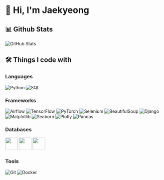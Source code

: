 # 👋 Hi, I'm Jaekyeong 

## 📊 Github Stats
![GitHub Stats](https://github-readme-stats.vercel.app/api?username=Pepi10&show_icons=true&theme=radical)

## 🛠️ Things I code with

### Languages
![Python](https://img.shields.io/badge/-Python-3776AB?style=flat-square&logo=Python&logoColor=white)
![SQL](https://img.shields.io/badge/-SQL-4479A1?style=flat-square&logo=MySQL&logoColor=white)

### Frameworks
![Airflow](https://img.shields.io/badge/-Airflow-017CEE?style=flat-square&logo=Apache%20Airflow&logoColor=white)
![TensorFlow](https://img.shields.io/badge/-TensorFlow-FF6F00?style=flat-square&logo=TensorFlow&logoColor=white)
![PyTorch](https://img.shields.io/badge/-PyTorch-EE4C2C?style=flat-square&logo=PyTorch&logoColor=white)
![Selenium](https://img.shields.io/badge/-Selenium-43B02A?style=flat-square&logo=Selenium&logoColor=white)
![BeautifulSoup](https://img.shields.io/badge/-BeautifulSoup-181717?style=flat-square&logo=BeautifulSoup&logoColor=white)
![Django](https://img.shields.io/badge/-Django-092E20?style=flat-square&logo=Django&logoColor=white)
![Matplotlib](https://img.shields.io/badge/-Matplotlib-11557C?style=flat-square&logo=Matplotlib&logoColor=white)
![Seaborn](https://img.shields.io/badge/-Seaborn-4E4E4E?style=flat-square&logo=Seaborn&logoColor=white)
![Plotly](https://img.shields.io/badge/-Plotly-3F4F75?style=flat-square&logo=Plotly&logoColor=white)
![Pandas](https://img.shields.io/badge/-Pandas-150458?style=flat-square&logo=Pandas&logoColor=white)

### Databases
<img src="https://cdn.jsdelivr.net/gh/devicons/devicon/icons/postgresql/postgresql-original.svg" width="40" height="40"/>   <img src="https://cdn.jsdelivr.net/gh/devicons/devicon/icons/mysql/mysql-original.svg" width="40" height="40"/>   <img src="https://cdn.jsdelivr.net/gh/devicons/devicon/icons/redis/redis-original.svg" width="40" height="40"/>

### Tools
![Git](https://img.shields.io/badge/-Git-F05032?style=flat-square&logo=Git&logoColor=white)
![Docker](https://img.shields.io/badge/-Docker-2496ED?style=flat-square&logo=Docker&logoColor=white)




<!--
**Pepi10/Pepi10** is a ✨ _special_ ✨ repository because its `README.md` (this file) appears on your GitHub profile.

Here are some ideas to get you started:

- 🔭 I’m currently working on ...
- 🌱 I’m currently learning ...
- 👯 I’m looking to collaborate on ...
- 🤔 I’m looking for help with ...
- 💬 Ask me about ...
- 📫 How to reach me: ...
- 😄 Pronouns: ...
- ⚡ Fun fact: ...
-->
